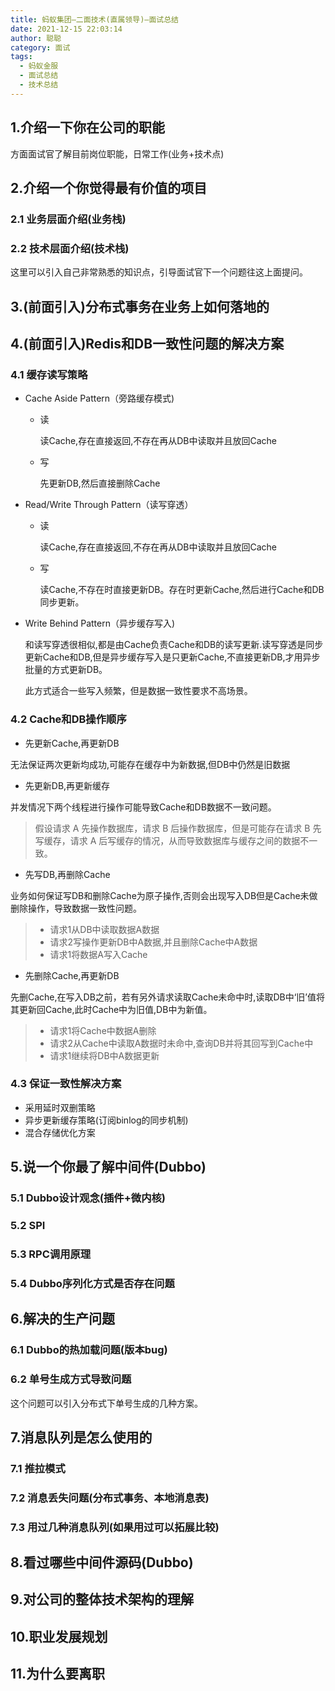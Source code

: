 ```yaml
---
title: 蚂蚁集团—二面技术(直属领导)—面试总结
date: 2021-12-15 22:03:14
author: 聪聪
category: 面试
tags:
  - 蚂蚁金服
  - 面试总结
  - 技术总结
---
```


## 1.介绍一下你在公司的职能
   方面面试官了解目前岗位职能，日常工作(业务+技术点)

## 2.介绍一个你觉得最有价值的项目
### 2.1 业务层面介绍(业务栈)
### 2.2 技术层面介绍(技术栈)
这里可以引入自己非常熟悉的知识点，引导面试官下一个问题往这上面提问。

## 3.(前面引入)分布式事务在业务上如何落地的

## 4.(前面引入)Redis和DB一致性问题的解决方案

### 4.1 缓存读写策略
+ Cache Aside Pattern（旁路缓存模式)
  - 读
    
    读Cache,存在直接返回,不存在再从DB中读取并且放回Cache

  - 写
   
    先更新DB,然后直接删除Cache
+ Read/Write Through Pattern（读写穿透）
  - 读

    读Cache,存在直接返回,不存在再从DB中读取并且放回Cache
  - 写

    读Cache,不存在时直接更新DB。存在时更新Cache,然后进行Cache和DB同步更新。

+ Write Behind Pattern（异步缓存写入)
  
  和读写穿透很相似,都是由Cache负责Cache和DB的读写更新.读写穿透是同步更新Cache和DB,但是异步缓存写入是只更新Cache,不直接更新DB,才用异步批量的方式更新DB。
  
  此方式适合一些写入频繁，但是数据一致性要求不高场景。

### 4.2 Cache和DB操作顺序
+ 先更新Cache,再更新DB

无法保证两次更新均成功,可能存在缓存中为新数据,但DB中仍然是旧数据

+ 先更新DB,再更新缓存

并发情况下两个线程进行操作可能导致Cache和DB数据不一致问题。
> 假设请求 A 先操作数据库，请求 B 后操作数据库，但是可能存在请求 B 先写缓存，请求 A 后写缓存的情况，从而导致数据库与缓存之间的数据不一致。

+ 先写DB,再删除Cache

业务如何保证写DB和删除Cache为原子操作,否则会出现写入DB但是Cache未做删除操作，导致数据一致性问题。
> + 请求1从DB中读取数据A数据
> + 请求2写操作更新DB中A数据,并且删除Cache中A数据
> + 请求1将数据A写入Cache

+ 先删除Cache,再更新DB

先删Cache,在写入DB之前，若有另外请求读取Cache未命中时,读取DB中‘旧’值将其更新回Cache,此时Cache中为旧值,DB中为新值。
> + 请求1将Cache中数据A删除
> + 请求2从Cache中读取A数据时未命中,查询DB并将其回写到Cache中
> + 请求1继续将DB中A数据更新

### 4.3 保证一致性解决方案
+ 采用延时双删策略
+ 异步更新缓存策略(订阅binlog的同步机制)
+ 混合存储优化方案

## 5.说一个你最了解中间件(Dubbo)
### 5.1 Dubbo设计观念(插件+微内核)
### 5.2 SPI
### 5.3 RPC调用原理
### 5.4 Dubbo序列化方式是否存在问题

## 6.解决的生产问题
### 6.1 Dubbo的热加载问题(版本bug)
### 6.2 单号生成方式导致问题
这个问题可以引入分布式下单号生成的几种方案。

## 7.消息队列是怎么使用的
### 7.1 推拉模式
### 7.2 消息丢失问题(分布式事务、本地消息表)
### 7.3 用过几种消息队列(如果用过可以拓展比较)

## 8.看过哪些中间件源码(Dubbo)

## 9.对公司的整体技术架构的理解

## 10.职业发展规划

## 11.为什么要离职
